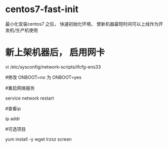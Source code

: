 # centos7-fast-init
最小化安装centos7 之后， 快速初始化环境， 使新机器最短时间可以上线作为开发机/生产机使用


# 新上架机器后， 启用网卡

vi /etc/sysconfig/network-scripts/ifcfg-ens33


#修改 ONBOOT=no  为 ONBOOT=yes

#重启网络服务

service network restart

#查看ip

ip addr



#可选项目

yum install -y wget lrzsz screen
